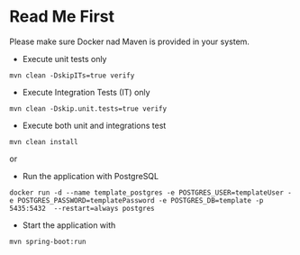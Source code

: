 # Read Me First

Please make sure Docker nad Maven is provided in your system.

- Execute unit tests only 
```
mvn clean -DskipITs=true verify
```

- Execute Integration Tests (IT) only
```
mvn clean -Dskip.unit.tests=true verify
```

- Execute both unit and integrations test
```
mvn clean install
```

or

- Run the application with PostgreSQL 
```
docker run -d --name template_postgres -e POSTGRES_USER=templateUser -e POSTGRES_PASSWORD=templatePassword -e POSTGRES_DB=template -p 5435:5432  --restart=always postgres
```
- Start the application with 
```
mvn spring-boot:run
```